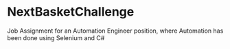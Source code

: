 # NextBasketChallenge
 Job Assignment for an Automation Engineer position, where Automation has been done using Selenium and C#
